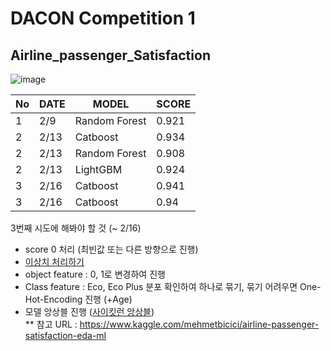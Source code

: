 # DACON Competition 1
## Airline_passenger_Satisfaction
![image](https://user-images.githubusercontent.com/97036411/153756631-16de8319-b4d0-4534-9683-e55814d9b0e8.png)

| No | DATE | MODEL | SCORE | 
| -- | ---- | ----- | ----- |
| 1 | 2/9 | Random Forest | 0.921 |
| 2 | 2/13 | Catboost | 0.934 | 
| 2 | 2/13 | Random Forest | 0.908 |
| 2 | 2/13 | LightGBM | 0.924 |
| 3 | 2/16 | Catboost | 0.941 |
| 3 | 2/16 | Catboost | 0.94 |


3번째 시도에 해봐야 할 것 (~ 2/16)
* score 0 처리 (최빈값 또는 다른 방향으로 진행)
* [이상치 처리하기](https://hungryap.tistory.com/69)
* object feature : 0, 1로 변경하여 진행
* Class feature : Eco, Eco Plus 분포 확인하여 하나로 묶기, 묶기 어려우면 One-Hot-Encoding 진행 (+Age)
* 모델 앙상블 진행 ([사이킷런 앙상블](https://teddylee777.github.io/scikit-learn/scikit-learn-ensemble))  
** 참고 URL : https://www.kaggle.com/mehmetbicici/airline-passenger-satisfaction-eda-ml
